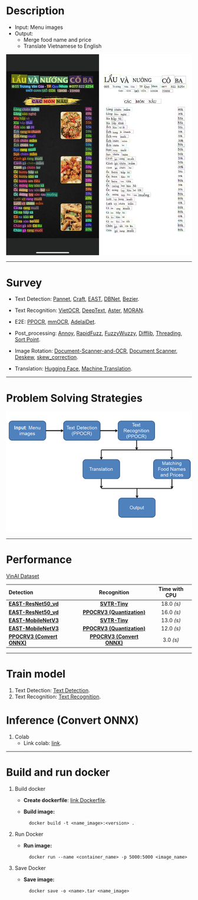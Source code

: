 # Description
- Input: Menu images
- Output: 
    - Merge food name and price
    - Translate Vietnamese to English

![](./images/Visualize.jpeg)

---

# Survey
- Text Detection: [Pannet](https://github.com/WenmuZhou/PAN.pytorch), [Craft](https://github.com/clovaai/CRAFT-pytorch), [EAST](https://github.com/argman/EAST), [DBNet](https://github.com/phamdinhkhanh/general_ocr/blob/main/configs/textdet/dbnet/README.md), [Bezier](https://github.com/Yuliang-Liu/bezier_curve_text_spotting).

- Text Recognition: [VietOCR](https://github.com/pbcquoc/vietocr), [DeepText](https://github.com/clovaai/deep-text-recognition-benchmark), [Aster](https://github.com/bgshih/aster), [MORAN](https://github.com/Canjie-Luo/MORAN_v2).

- E2E: [PPOCR](https://github.com/PaddlePaddle/PaddleOCR), [mmOCR](https://github.com/open-mmlab/mmocr), [AdelaiDet](https://github.com/aim-uofa/AdelaiDet).

- Post_processing: [Annoy](https://github.com/spotify/annoy), [
RapidFuzz](https://github.com/maxbachmann/RapidFuzz?fbclid=IwAR0HffzFqj1WiUuXYITxFcxbZBokBKQmySXtiyaMYVk3E474GGIw2rZ569I), [FuzzyWuzzy](https://www.geeksforgeeks.org/fuzzywuzzy-python-library/), [Difflib](https://iq.opengenus.org/difflib-module-in-python/?fbclid=IwAR304LkvfwFGjzEQctCPJU4MW4bkHnzNw7MqULiuHYQpv8q7HFRrDy3_34k#:~:text=get_close_matches.%20Another%20simple%20yet%20powerful%20tool%20in%20difflib,function%20works%20like%20this%3A%20get_close_matches%28target_word%2C%20list_of_possibilities%2C%20n%3Dresult_limit%2C%20cutoff%29), [Threading](https://realpython.com/intro-to-python-threading/?fbclid=IwAR0WLMA-vz44Mzcv1ahdZpxlAtY2NjizfVntPTODkOV4n_x_s89MoJcr2oA), [Sort Point](https://dev-qa.com/2040644/the-best-way-to-sort-points-in-2d-by-table).

- Image Rotation: [Document-Scanner-and-OCR](https://github.com/ankitshaw/Document-Scanner-and-OCR), [Document Scanner](https://github.com/MrGrayCode/OpenCV-Projects/tree/master/Document%20Scanner), [Deskew](https://github.com/sbrunner/deskew), [skew_correction](https://github.com/prajwalmylar/skew_correction).

- Translation: [Hugging Face](https://github.com/huggingface/transformers?fbclid=IwAR03bGv-MoW9haC7LWIO5-i35q8hYCBVUWNbFl2NaTG8qI6ZT61Dpd5PPT4), [Machine Translation](https://github.com/3ba2ii/Machine-Translation-NLP).

---

# Problem Solving Strategies

![](./images/Strategies.png)

---

# Performance

[VinAI Dataset](https://github.com/VinAIResearch/dict-guided#dataset)

| Detection | Recognition | Time with CPU |
| :-- | :-: | :-: |
| [**EAST-ResNet50_vd**](https://github.com/PaddlePaddle/PaddleOCR/blob/release/2.6/configs/det/det_r50_vd_east.yml) | [**SVTR-Tiny**](https://github.com/PaddlePaddle/PaddleOCR/blob/release/2.6/configs/rec/rec_svtrnet.yml) | 18.0 *(s)* |
| [**EAST-ResNet50_vd**](https://github.com/PaddlePaddle/PaddleOCR/blob/release/2.6/configs/det/det_r50_vd_east.yml) | [**PPOCRV3 (Quantization)**](https://github.com/PaddlePaddle/PaddleOCR/blob/release/2.6/configs/rec/PP-OCRv3/en_PP-OCRv3_rec.yml) | 16.0 *(s)* |
| [**EAST-MobileNetV3**](https://github.com/PaddlePaddle/PaddleOCR/blob/release/2.6/configs/det/det_mv3_east.yml) | [**SVTR-Tiny**](https://github.com/PaddlePaddle/PaddleOCR/blob/release/2.6/configs/rec/rec_svtrnet.yml) | 13.0 *(s)* |
| [**EAST-MobileNetV3**](https://github.com/PaddlePaddle/PaddleOCR/blob/release/2.6/configs/det/det_mv3_east.yml) | [**PPOCRV3 (Quantization)**](https://github.com/PaddlePaddle/PaddleOCR/blob/release/2.6/configs/rec/PP-OCRv3/en_PP-OCRv3_rec.yml) | 12.0 *(s)* |
| [**PPOCRV3 (Convert ONNX)**](https://github.com/PaddlePaddle/PaddleOCR/blob/release/2.6/configs/det/ch_PP-OCRv3/ch_PP-OCRv3_det_student.yml) | [**PPOCRV3 (Convert ONNX)**](https://github.com/PaddlePaddle/PaddleOCR/blob/release/2.6/configs/rec/PP-OCRv3/en_PP-OCRv3_rec.yml) | 3.0 *(s)* |

---

# Train model
1. Text Detection: [Text Detection](https://github.com/anminhhung/Smart_menu_OCR/blob/master/notebook/PPOCR_Detection.ipynb). 
2. Text Recognition: [Text Recognition](https://github.com/anminhhung/Smart_menu_OCR/blob/master/notebook/PPOCR_Recognition.ipynb). 

# Inference (Convert ONNX)
1. Colab
    - Link colab: [link](https://github.com/anminhhung/Smart_menu_OCR/blob/master/notebook/PPOCR_Inference.ipynb).  

---

# Build and run docker
1. Build docker
    - **Create dockerfile**: [link Dockerfile](https://github.com/anminhhung/Smart_menu_OCR/blob/master/Dockerfile).
    - **Build image:**

            docker build -t <name_image>:<version> .

2. Run Docker

    - **Run image:**
            
            docker run --name <container_name> -p 5000:5000 <image_name>

3. Save Docker

    - **Save image:**

            docker save -o <name>.tar <name_image>

